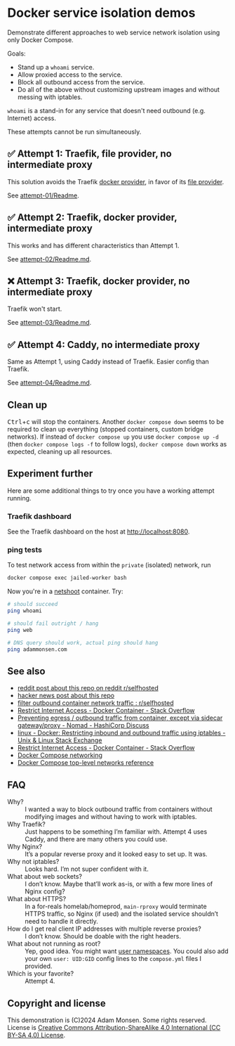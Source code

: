 # Docker service isolation demos

Demonstrate different approaches to web service network isolation using only Docker Compose.

Goals:

* Stand up a `whoami` service.
* Allow proxied access to the service.
* Block all outbound access from the service.
* Do all of the above without customizing upstream images and without messing with iptables.

`whoami` is a stand-in for any service that doesn't need outbound (e.g. Internet) access.

These attempts cannot be run simultaneously.

## ✅ Attempt 1: Traefik, file provider, no intermediate proxy

This solution avoids the Traefik [docker provider](https://doc.traefik.io/traefik/providers/docker/), in favor of its [file provider](https://doc.traefik.io/traefik/providers/file/).

See [attempt-01/Readme](attempt-01/Readme.md).

## ✅ Attempt 2: Traefik, docker provider, intermediate proxy

This works and has different characteristics than Attempt 1.

See [attempt-02/Readme.md](attempt-02/Readme.md).

## ❌ Attempt 3: Traefik, docker provider, no intermediate proxy

Traefik won't start.

See [attempt-03/Readme.md](attempt-03/Readme.md).

## ✅ Attempt 4: Caddy, no intermediate proxy

Same as Attempt 1, using Caddy instead of Traefik.
Easier config than Traefik.

See [attempt-04/Readme.md](attempt-04/Readme.md).

## Clean up

<kbd>Ctrl</kbd>+<kbd>c</kbd> will stop the containers.
Another `docker compose down` seems to be required to clean up everything (stopped containers, custom bridge networks).
If instead of `docker compose up` you use `docker compose up -d` (then `docker compose logs -f` to follow logs), `docker compose down` works as expected, cleaning up all resources.

## Experiment further

Here are some additional things to try once you have a working attempt running.

### Traefik dashboard

See the Traefik dashboard on the host at <http://localhost:8080>.

### ping tests

To test network access from within the `private` (isolated) network, run

```bash
docker compose exec jailed-worker bash
```

Now you're in a [netshoot](https://github.com/nicolaka/netshoot) container. Try:

```bash
# should succeed
ping whoami

# should fail outright / hang
ping web

# DNS query should work, actual ping should hang
ping adammonsen.com
```

## See also

* [reddit post about this repo on reddit r/selfhosted](https://www.reddit.com/r/selfhosted/comments/1g3rxaf/network_isolate_reverseproxied_container/)
* [hacker news post about this repo](https://news.ycombinator.com/item?id=41848083)
* [filter outbound container network traffic : r/selfhosted](https://www.reddit.com/r/selfhosted/comments/1f5vqqn/filter_outbound_container_network_traffic/)
* [Restrict Internet Access - Docker Container - Stack Overflow](https://stackoverflow.com/questions/39913757/restrict-internet-access-docker-container)
* [Preventing egress / outbound traffic from container, except via sidecar gateway/proxy - Nomad - HashiCorp Discuss](https://discuss.hashicorp.com/t/preventing-egress-outbound-traffic-from-container-except-via-sidecar-gateway-proxy/56488)
* [linux - Docker: Restricting inbound and outbound traffic using iptables - Unix & Linux Stack Exchange](https://unix.stackexchange.com/questions/628827/docker-restricting-inbound-and-outbound-traffic-using-iptables)
* [Restrict Internet Access - Docker Container - Stack Overflow](https://stackoverflow.com/questions/39913757/restrict-internet-access-docker-container)
* [Docker Compose networking](https://docs.docker.com/compose/how-tos/networking/)
* [Docker Compose top-level networks reference](https://docs.docker.com/reference/compose-file/networks/)

## FAQ

<dl>
<dt>Why?</dt>
  <dd>I wanted a way to block outbound traffic from containers without modifying images and without having to work with iptables.</dd>
<dt>Why Traefik?</dt>
  <dd>Just happens to be something I’m familiar with. Attempt 4 uses Caddy, and there are many others you could use.</dd>
<dt>Why Nginx?</dt>
  <dd>It’s a popular reverse proxy and it looked easy to set up. It was.</dd>
<dt>Why not iptables?</dt>
  <dd>Looks hard. I’m not super confident with it.</dd>
<dt>What about web sockets?</dt>
  <dd>I don’t know. Maybe that’ll work as-is, or with a few more lines of Nginx config?</dd>
<dt>What about HTTPS?</dt>
  <dd>In a for-reals homelab/homeprod, <code>main-rproxy</code> would terminate HTTPS traffic, so Nginx (if used) and the isolated service shouldn’t need to handle it directly.</dd>
<dt>How do I get real client IP addresses with multiple reverse proxies?</dt>
  <dd>I don’t know. Should be doable with the right headers.</dd>
<dt>What about not running as root?</dt>
  <dd>Yep, good idea. You might want <a href="https://docs.docker.com/engine/security/userns-remap/">user namespaces</a>. You could also add your own <code>user: UID:GID</code> config lines to the <code>compose.yml</code> files I provided.</dd>
<dt>Which is your favorite?</dt>
  <dd>Attempt 4.</dd>
</dl>

## Copyright and license

This demonstration is (C)2024 Adam Monsen.
Some rights reserved.
License is [Creative Commons Attribution-ShareAlike 4.0 International (CC BY-SA 4.0) License](https://creativecommons.org/licenses/by-sa/4.0/).
